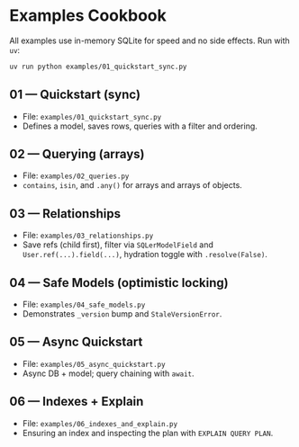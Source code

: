# Examples Cookbook

All examples use in-memory SQLite for speed and no side effects. Run with `uv`:

```bash
uv run python examples/01_quickstart_sync.py
```

## 01 — Quickstart (sync)
- File: `examples/01_quickstart_sync.py`
- Defines a model, saves rows, queries with a filter and ordering.

## 02 — Querying (arrays)
- File: `examples/02_queries.py`
- `contains`, `isin`, and `.any()` for arrays and arrays of objects.

## 03 — Relationships
- File: `examples/03_relationships.py`
- Save refs (child first), filter via `SQLerModelField` and `User.ref(...).field(...)`, hydration toggle with `.resolve(False)`.

## 04 — Safe Models (optimistic locking)
- File: `examples/04_safe_models.py`
- Demonstrates `_version` bump and `StaleVersionError`.

## 05 — Async Quickstart
- File: `examples/05_async_quickstart.py`
- Async DB + model; query chaining with `await`.

## 06 — Indexes + Explain
- File: `examples/06_indexes_and_explain.py`
- Ensuring an index and inspecting the plan with `EXPLAIN QUERY PLAN`.
